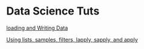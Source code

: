 # Data Science Tuts

[loading and Writing Data](https://htmlpreview.github.io/?https://github.com/jamesK1000011/RModule/blob/master/Intro-to-R-D2.html)

[Using lists, samples, filters, lapply, sapply, and apply](https://htmlpreview.github.io/?https://github.com/jamesK1000011/RModule/blob/master/Intro-to-R_D3.html)
